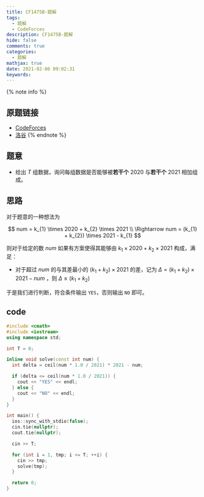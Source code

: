 ```yaml
---
title: CF1475B-题解
tags:
  - 题解
  - CodeForces
description: CF1475B-题解
hide: false
comments: true
categories:
  - 题解
mathjax: true
date: 2021-02-06 09:02:31
keywords:
---
```



{% note info %}
## 原题链接
* [CodeForces](http://codeforces.com/problemset/problem/1475/B)
* [洛谷](https://www.luogu.com.cn/problem/CF1475B)
{% endnote %}

## 题意

* 给出 $T$ 组数据，询问每组数据是否能够被**若干个** $2020$ 与**若干个** $2021$ 相加组成。

## 思路

对于题意的一种想法为

$$
num = k_{1} \times 2020 + k_{2} \times 2021 \\
\Rightarrow num = (k_{1} + k_{2}) \times 2021 - k_{1}
$$

则对于给定的数 $num$ 如果有方案使得其能够由 $k_{1} \times 2020 + k_{2} \times 2021$ 构成，满足：

* 对于超过 $num$ 的与其差最小的 $(k_{1} + k_{2}) \times 2021$ 的差，记为 $\Delta = (k_{1} + k_{2}) \times 2021 - num$ ，则 $\Delta \leq (k_{1} + k_{2})$

于是我们进行判断，符合条件输出 `YES`，否则输出 `NO` 即可。



## code

```cpp
#include <cmath>
#include <iostream>
using namespace std;

int T = 0;

inline void solve(const int num) {
  int delta = ceil(num * 1.0 / 2021) * 2021 - num;

  if (delta <= ceil(num * 1.0 / 2021)) {
    cout << "YES" << endl;
  } else {
    cout << "NO" << endl;
  }
}

int main() {
  ios::sync_with_stdio(false);
  cin.tie(nullptr);
  cout.tie(nullptr);

  cin >> T;

  for (int i = 1, tmp; i <= T; ++i) {
    cin >> tmp;
    solve(tmp);
  }

  return 0;
}
```

